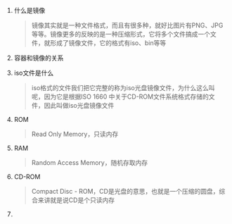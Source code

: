 1. 什么是镜像

   > 镜像其实就是一种文件格式，而且有很多种，就好比图片有PNG、JPG等等。镜像更多的反映的是一种压缩形式，它将多个文件搞成一个文件，就形成了镜像文件，它的格式有iso、bin等等

2. 容器和镜像的关系

3. iso文件是什么

   > iso格式的文件我们把它完整的称为iso光盘镜像文件，为什么这么叫呢，因为它是根据ISO 1660 中关于CD-ROM文件系统格式存储的文件，因此叫做iso光盘镜像文件

4. ROM

   > Read Only Memory，只读内存

5. RAM

   > Random Access Memory，随机存取内存

6. CD-ROM

   > Compact Disc - ROM，CD是光盘的意思，也就是一个压缩的圆盘，综合来讲就是说CD是个只读内存

7. 
